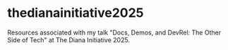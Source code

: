 # thedianainitiative2025
Resources associated with my talk "Docs, Demos, and DevRel: The Other Side of Tech" at The Diana Initiative 2025.
